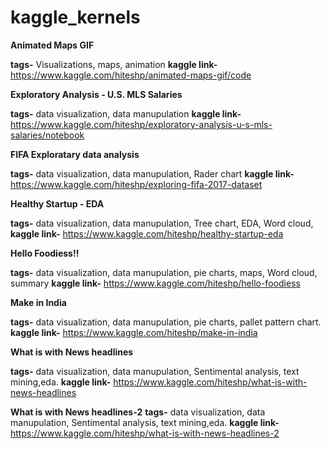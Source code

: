 # kaggle_kernels


**Animated Maps GIF**

**tags-** Visualizations, maps, animation
**kaggle link-** https://www.kaggle.com/hiteshp/animated-maps-gif/code


**Exploratory Analysis - U.S. MLS Salaries**

**tags-** data visualization, data manupulation
**kaggle link-** https://www.kaggle.com/hiteshp/exploratory-analysis-u-s-mls-salaries/notebook


**FIFA Exploratary data analysis**

**tags-** data visualization, data manupulation, Rader chart
**kaggle link-** https://www.kaggle.com/hiteshp/exploring-fifa-2017-dataset



**Healthy Startup - EDA**

**tags-** data visualization, data manupulation, Tree chart, EDA, Word cloud,
**kaggle link-** https://www.kaggle.com/hiteshp/healthy-startup-eda



**Hello Foodiess!!**

**tags-** data visualization, data manupulation, pie charts, maps, Word cloud, summary
**kaggle link-** https://www.kaggle.com/hiteshp/hello-foodiess



**Make in India**

**tags-** data visualization, data manupulation, pie charts, pallet pattern chart.
**kaggle link-** https://www.kaggle.com/hiteshp/make-in-india


**What is with News headlines**

**tags-** data visualization, data manupulation, Sentimental analysis, text mining,eda.
**kaggle link-** https://www.kaggle.com/hiteshp/what-is-with-news-headlines



**What is with News headlines-2**
**tags-** data visualization, data manupulation, Sentimental analysis, text mining,eda.
**kaggle link-** https://www.kaggle.com/hiteshp/what-is-with-news-headlines-2




